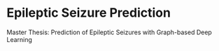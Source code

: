 # Epileptic Seizure Prediction
Master Thesis: Prediction of Epileptic Seizures with Graph-based Deep Learning
